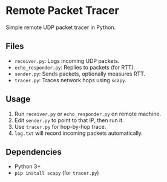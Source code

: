 # Remote Packet Tracer

Simple remote UDP packet tracer in Python.

## Files

- `receiver.py`: Logs incoming UDP packets.
- `echo_responder.py`: Replies to packets (for RTT).
- `sender.py`: Sends packets, optionally measures RTT.
- `tracer.py`: Traces network hops using `scapy`.

## Usage

1. Run `receiver.py` or `echo_responder.py` on remote machine.
2. Edit `sender.py` to point to that IP, then run it.
3. Use `tracer.py` for hop-by-hop trace.
4. `log.txt` will record incoming packets automatically.

## Dependencies

- Python 3+
- `pip install scapy` (for `tracer.py`)
